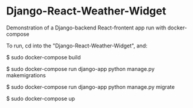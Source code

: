# Django-React-Weather-Widget
Demonstration of a Django-backend React-frontent app run with docker-compose

To run, cd into the "Django-React-Weather-Widget", and:

$ sudo docker-compose build

$ sudo docker-compose run django-app python manage.py makemigrations

$ sudo docker-compose run django-app python manage.py migrate

$ sudo docker-compose up

